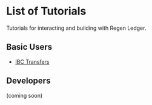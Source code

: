 # List of Tutorials

Tutorials for interacting and building with Regen Ledger.

## Basic Users

- [IBC Transfers](./ibc-transfers.md)

## Developers

(coming soon)
